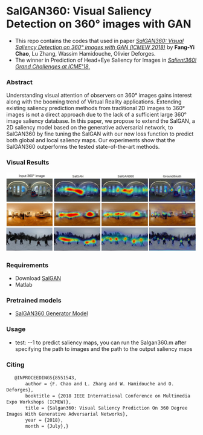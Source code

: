 # SalGAN360: Visual Saliency Detection on 360° images with GAN

- This repo contains the codes that used in paper [*SalGAN360: Visual Saliency Detection on 360° images with GAN (ICMEW 2018)*](http://openhevc.insa-rennes.fr/wp-content/uploads/2018/07/camera-ready_icme2018template.pdf) by **Fang-Yi Chao**, Lu Zhang, Wassim Hamidouche, Olivier Deforges.
- The winner in Prediction of Head+Eye Saliency for Images in [*Salient360! Grand Challenges at ICME’18*.](https://salient360.ls2n.fr/) 

### Abstract
Understanding visual attention of observers on 360° images gains interest along with the booming trend of Virtual Reality applications. Extending existing saliency prediction methods from traditional 2D images to 360° images is not a direct approach due to the lack of a sufficient large 360° image saliency  database. In  this  paper,  we  propose  to  extend  the SalGAN, a 2D saliency model based on the generative adversarial network, to SalGAN360 by fine tuning the SalGAN with our new loss function to predict both global and local saliency maps.  Our experiments show that the SalGAN360 outperforms the tested state-of-the-art methods.

### Visual Results
![qualitative results](https://github.com/FannyChao/SalGAN360/blob/master/figs/result_image360.jpg)


### Requirements
- Download [SalGAN](https://github.com/imatge-upc/saliency-salgan-2017)
- Matlab

### Pretrained models
- [SalGAN360 Generator Model](https://drive.google.com/open?id=1YRZQJTynqfaZmLYgbJPZFYLFf4_jSlv_)


### Usage
- test: 
--1 to predict saliency maps, you can run the Salgan360.m after specifying the path to images and the path to the output saliency maps


### Citing
```
   @INPROCEEDINGS{8551543,
       author = {F. Chao and L. Zhang and W. Hamidouche and O. Deforges},
       booktitle = {2018 IEEE International Conference on Multimedia Expo Workshops (ICMEW)},
       title = {Salgan360: Visual Saliency Prediction On 360 Degree Images With Generative Adversarial Networks},
       year = {2018},
       month = {July},}
```
